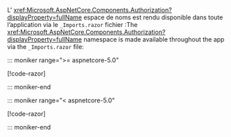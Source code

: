<span data-ttu-id="224db-101">L' <xref:Microsoft.AspNetCore.Components.Authorization?displayProperty=fullName> espace de noms est rendu disponible dans toute l’application via le `_Imports.razor` fichier :</span><span class="sxs-lookup"><span data-stu-id="224db-101">The <xref:Microsoft.AspNetCore.Components.Authorization?displayProperty=fullName> namespace is made available throughout the app via the `_Imports.razor` file:</span></span>

::: moniker range=">= aspnetcore-5.0"

[!code-razor[](imports-standalone-5x.razor?highlight=3)]

::: moniker-end

::: moniker range="< aspnetcore-5.0"

[!code-razor[](imports-standalone-3x.razor?highlight=3)]

::: moniker-end
